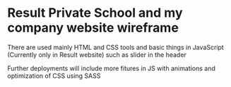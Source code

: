 # Result Private School and my company website wireframe

There are used mainly HTML and CSS tools and basic things in JavaScript (Currently only in Result website) such as slider in the header

Further deployments will include more fitures in JS with animations and optimization of CSS using SASS
